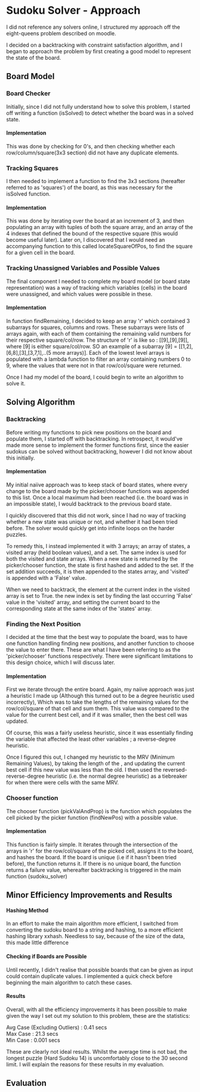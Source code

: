 # **Sudoku Solver - Approach**

I did not reference any solvers online, I structured my approach off the eight-queens problem described on moodle. 

I decided on a backtracking with constraint satisfaction algorithm, and I began to approach the problem by first creating a good model to represent the state of the board.

## **Board Model**

### Board Checker
Initially, since I did not fully understand how to solve this problem, I started off writing a function (isSolved) to detect whether the board was in a solved state. 

#### Implementation
This was done by checking for 0's, and then checking whether each row/column/square(3x3 section) did not have any duplicate elements.

### Tracking Squares
I then needed to implement a function to find the 3x3 sections (hereafter referred to as 'squares') of the board, as this was necessary for the isSolved function. 

#### Implementation
This was done by iterating over the board at an increment of 3, and then populating an array with tuples of both the square array, and an array of the 4 indexes that defined the bound of the respective square (this would become useful later). Later on, I discovered that I would need an accompanying function to this called locateSquareOfPos, to find the square for a given cell in the board.

### Tracking Unassigned Variables and Possible Values
The final component I needed to complete my board model (or board state representation) was a way of tracking which variables (cells) in the board were unassigned, and which values were possible in these. 

#### Implementation
In function findRemaining, I decided to keep an array 'r' which contained 3 subarrays for squares, columns and rows. These subarrays were lists of arrays again, with each of them containing the remaining valid numbers for their respective square/col/row. The structure of 'r' is like so : 
[[9],[9],[9]], where [9] is either square/col/row. SO an example of a subarray [9] = [[1,2],[6,8],[3],[3,7,1],..(5 more arrays)].
Each of the lowest level arrays is populated with a lambda function to filter an array containing numbers 0 to 9, where the values that were not in that row/col/square were returned.

Once I had my model of the board, I could begin to write an algorithm to solve it.

## **Solving Algorithm**

### Backtracking 
Before writing my functions to pick new positions on the board and populate them, I started off with backtracking. In retrospect, it would've made more sense to implement the former functions first, since the easier sudokus can be solved without backtracking, however I did not know about this initially. 

#### Implementation
 My initial naiive approach was to keep stack of board states, where every change to the board made by the picker/chooser functions was appended to this list. Once a local maximum had been reached (i.e. the board was in an impossible state), I would backtrack to the previous board state. 

 I quickly discovered that this did not work, since I had no way of tracking whether a new state was unique or not, and whether it had been tried before. The solver would quickly get into infinite loops on the harder puzzles. 

 To remedy this, I instead implemented it with 3 arrays; an array of states, a visited array (held boolean values), and a set. 
 The same index is used for both the visited and state arrays. When a new state is returned by the picker/chooser function, the state is first hashed and added to the set. If the set addition succeeds, it is then appended to the states array, and 'visited' is appended with a 'False' value. 

 When we need to backtrack, the element at the current index in the visited array is set to True. the new index is set by finding the last occurring 'False' value in the 'visited' array, and setting the current board to the corresponding state at the same index of the 'states' array. 

 ### Finding the Next Position
I decided at the time that the best way to populate the board, was to have one function handling finding new positions, and another function to choose the value to enter there. These are what I have been referring to as the 'picker/chooser' functions respectively. 
There were significant limitations to this design choice, which I will discuss later. 

#### Implementation
First we iterate through the entire board. Again, my naiive approach was just a heuristic I made up (Although this turned out to be a degree heuristic used incorrectly), Which was to take the lengths of the remaining values for the row/col/square of that cell and sum them. This value was compared to the value for the current best cell, and if it was smaller, then the best cell was updated. 

Of course, this was a fairly useless heuristic, since it was essentially finding the variable that affected the least other variables ; a reverse-degree heuristic. 

Once I figured this out, I changed my heuristic to the MRV (Minimum Remaining Values), by taking the length of the , and updating the current best cell if this new value was less than the old. I then used the reversed-reverse-degree heuristic (i.e. the normal degree heuristic) as a tiebreaker for when there were cells with the same MRV.

### Chooser function
The chooser function (pickValAndProp) is the function which populates the cell picked by the picker function (findNewPos) with a possible value.
#### Implementation
This function is fairly simple. It iterates through the intersection of the arrays in 'r' for the row/col/square of the picked cell, assigns it to the board, and hashes the board. If the board is unique (i.e if it hasn't been tried before), the function returns it. If there is no unique board, the function returns a failure value, whereafter backtracking is triggered in the main function (sudoku_solver)

## **Minor Efficiency Improvements and Results**

#### Hashing Method 
In an effort to make the main algorithm more efficient, I switched from converting the sudoku board to a string and hashing, to a more efficient hashing library xxhash. Needless to say, because of the size of the data, this made little difference

#### Checking if Boards are Possible
Until recently, I didn't realise that possible boards that can be given as input could contain duplicate values. I implemented a quick check before beginning the main algorithm to catch these cases. 

#### Results 
Overall, with all the efficiency improvements it has been possible to make given the way I set out my solution to this problem, these are the statistics: 

Avg Case (Excluding Outliers) : 0.41 secs  
Max Case : 21.3 secs  
Min Case : 0.001 secs  

These are clearly not ideal results. Whilst the average time is not bad, the longest puzzle (Hard Sudoku 14) is uncomfortably close to the 30 second limit. I will explain the reasons for these results in my evaluation. 

## **Evaluation**





